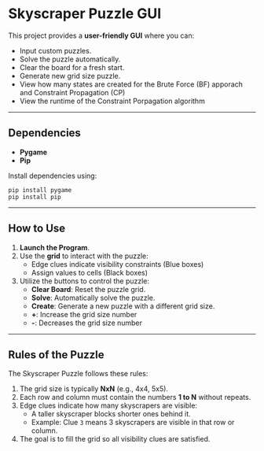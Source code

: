 # Skyscraper Puzzle GUI

This project provides a **user-friendly GUI** where you can:
- Input custom puzzles.
- Solve the puzzle automatically.
- Clear the board for a fresh start.
- Generate new grid size puzzle.
- View how many states are created for the Brute Force (BF) apporach and Constraint Propagation (CP)
- View the runtime of the Constraint Porpagation algorithm

---

## Dependencies

- **Pygame**
- **Pip**

Install dependencies using:

```
pip install pygame
pip install pip
```
---

## How to Use

1. **Launch the Program**.
2. Use the **grid** to interact with the puzzle:
   - Edge clues indicate visibility constraints (Blue boxes)
   - Assign values to cells (Black boxes)
3. Utilize the buttons to control the puzzle:
   - **Clear Board**: Reset the puzzle grid.
   - **Solve**: Automatically solve the puzzle.
   - **Create**: Generate a new puzzle with a different grid size.
   - **+**: Increase the grid size number
   - **-**: Decreases the grid size number
---

## Rules of the Puzzle

The Skyscraper Puzzle follows these rules:

1. The grid size is typically **NxN** (e.g., 4x4, 5x5).
2. Each row and column must contain the numbers **1 to N** without repeats.
3. Edge clues indicate how many skyscrapers are visible:
   - A taller skyscraper blocks shorter ones behind it.
   - Example: Clue `3` means 3 skyscrapers are visible in that row or column.
4. The goal is to fill the grid so all visibility clues are satisfied.
